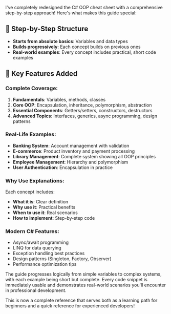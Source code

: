 I've completely redesigned the C# OOP cheat sheet with a comprehensive step-by-step approach! Here's what makes this guide special:

## 🎯 **Step-by-Step Structure**
- **Starts from absolute basics**: Variables and data types
- **Builds progressively**: Each concept builds on previous ones
- **Real-world examples**: Every concept includes practical, short code examples

## 🔑 **Key Features Added**

### **Complete Coverage:**
1. **Fundamentals**: Variables, methods, classes
2. **Core OOP**: Encapsulation, inheritance, polymorphism, abstraction
3. **Essential Components**: Getters/setters, constructors, destructors
4. **Advanced Topics**: Interfaces, generics, async programming, design patterns

### **Real-Life Examples:**
- **Banking System**: Account management with validation
- **E-commerce**: Product inventory and payment processing  
- **Library Management**: Complete system showing all OOP principles
- **Employee Management**: Hierarchy and polymorphism
- **User Authentication**: Encapsulation in practice

### **Why Use Explanations:**
Each concept includes:
- **What it is**: Clear definition
- **Why use it**: Practical benefits
- **When to use it**: Real scenarios
- **How to implement**: Step-by-step code

### **Modern C# Features:**
- Async/await programming
- LINQ for data querying
- Exception handling best practices
- Design patterns (Singleton, Factory, Observer)
- Performance optimization tips

The guide progresses logically from simple variables to complex systems, with each example being short but complete. Every code snippet is immediately usable and demonstrates real-world scenarios you'll encounter in professional development.

This is now a complete reference that serves both as a learning path for beginners and a quick reference for experienced developers!
